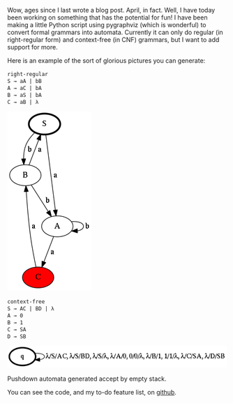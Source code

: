 Wow, ages since I last wrote a blog post. April, in fact. Well, I have today been working on something that has the potential for fun! I have been making a little Python script using pygraphviz (which is wonderful) to convert formal grammars into automata. Currently it can only do regular (in right-regular form) and context-free (in CNF) grammars, but I want to add support for more.

Here is an example of the sort of glorious pictures you can generate:

    right-regular
    S → aA | bB
    A → aC | bA
    B → aS | bA
    C → aB | λ    

![Finite State Automata](files/rightregular.png)

    context-free
    S → AC | BD | λ
    A → 0
    B → 1
    C → SA
    D → SB

![Nondeterministic Pushdown Automata](files/contextfree.png)

Pushdown automata generated accept by empty stack.

You can see the code, and my to-do feature list, on [github](https://github.com/Barrucadu/Automatool).
